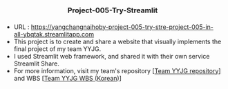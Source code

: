 <h3 align = 'center'>Project-005-Try-Streamlit</h3>

####

- URL : https://yangchangnaihoby-project-005-try-stre-project-005-in-all-ybqtak.streamlitapp.com
- This project is to create and share a website that visually implements the final project of my team YYJG.
- I used Streamlit web framework, and shared it with their own service Streamlit Share.
- For more information, visit my team's repository [[Team YYJG repository](https://github.com/yangchangnaihoby/Team_YYJG)] and WBS [[Team YYJG WBS (Korean)](https://docs.google.com/spreadsheets/d/12GQ9VEX7DxRUBWMm0SNXmG4ZrZy0_ye-cy7Ktq7Y-Qo/edit#gid=785598881)]
